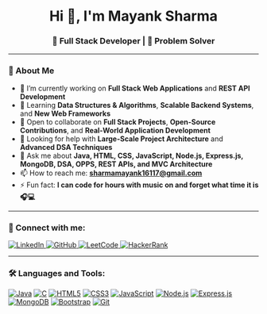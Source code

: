 <h1 align="center">Hi 👋, I'm Mayank Sharma</h1>
<h3 align="center">🚀 Full Stack Developer | 🧠 Problem Solver</h3>

---

### 🌟 About Me  
- 🔭 I’m currently working on **Full Stack Web Applications** and **REST API Development**  
- 🌱 Learning **Data Structures & Algorithms**, **Scalable Backend Systems**, and **New Web Frameworks**  
- 👯 Open to collaborate on **Full Stack Projects**, **Open-Source Contributions**, and **Real-World Application Development**  
- 🤝 Looking for help with **Large-Scale Project Architecture** and **Advanced DSA Techniques**  
- 💬 Ask me about **Java, HTML, CSS, JavaScript, Node.js, Express.js, MongoDB, DSA, OPPS, REST APIs, and MVC Architecture**  
- 📫 How to reach me: **[sharmamayank16117@gmail.com](mailto:sharmamayank16117@gmail.com)**  
- ⚡ Fun fact: **I can code for hours with music on and forget what time it is 🎧💻**  

---

### 🤝 Connect with me:
<p align="left">
  <a href="https://www.linkedin.com/in/mayank-sharma-89b071287" target="_blank">
    <img src="https://img.shields.io/badge/LinkedIn-0A66C2?logo=linkedin&logoColor=white" alt="LinkedIn"/>
  </a>
  <a href="https://github.com/mayanksharmagu" target="_blank">
    <img src="https://img.shields.io/badge/GitHub-181717?logo=github&logoColor=white" alt="GitHub"/>
  </a>
  <a href="https://leetcode.com/u/mayanksharma_05/" target="_blank">
    <img src="https://img.shields.io/badge/LeetCode-FFA116?logo=leetcode&logoColor=white" alt="LeetCode"/>
  </a>
  <a href="https://www.hackerrank.com/profile/sharmamayank1611" target="_blank">
    <img src="https://img.shields.io/badge/HackerRank-2EC866?logo=hackerrank&logoColor=white" alt="HackerRank"/>
  </a>
</p>


---

### 🛠 Languages and Tools:
<p align="left">
  <a href="https://www.java.com" target="_blank"><img src="https://img.shields.io/badge/Java-ED8B00?logo=openjdk&logoColor=white" alt="Java"/></a>
  <a href="https://en.wikipedia.org/wiki/C_(programming_language)" target="_blank"><img src="https://img.shields.io/badge/C-00599C?logo=c&logoColor=white" alt="C"/></a>
  <a href="https://developer.mozilla.org/en-US/docs/Web/HTML" target="_blank"><img src="https://img.shields.io/badge/HTML5-E34F26?logo=html5&logoColor=white" alt="HTML5"/></a>
  <a href="https://developer.mozilla.org/en-US/docs/Web/CSS" target="_blank"><img src="https://img.shields.io/badge/CSS3-1572B6?logo=css3&logoColor=white" alt="CSS3"/></a>
  <a href="https://developer.mozilla.org/en-US/docs/Web/JavaScript" target="_blank"><img src="https://img.shields.io/badge/JavaScript-F7DF1E?logo=javascript&logoColor=black" alt="JavaScript"/></a>
  <a href="https://nodejs.org" target="_blank"><img src="https://img.shields.io/badge/Node.js-339933?logo=node.js&logoColor=white" alt="Node.js"/></a>
  <a href="https://expressjs.com" target="_blank"><img src="https://img.shields.io/badge/Express.js-000000?logo=express&logoColor=white" alt="Express.js"/></a>
  <a href="https://www.mongodb.com" target="_blank"><img src="https://img.shields.io/badge/MongoDB-47A248?logo=mongodb&logoColor=white" alt="MongoDB"/></a>
  <a href="https://getbootstrap.com" target="_blank"><img src="https://img.shields.io/badge/Bootstrap-7952B3?logo=bootstrap&logoColor=white" alt="Bootstrap"/></a>
  <a href="https://git-scm.com" target="_blank"><img src="https://img.shields.io/badge/Git-F05032?logo=git&logoColor=white" alt="Git"/></a>
  <a href="https://github.com" target="_blank"><img src="https://img.shields.io/badge/GitHub-_

